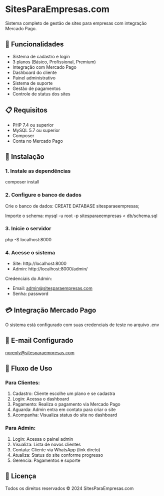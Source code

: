 # SitesParaEmpresas.com

Sistema completo de gestão de sites para empresas com integração Mercado Pago.

## 🚀 Funcionalidades

- Sistema de cadastro e login
- 3 planos (Básico, Profissional, Premium)
- Integração com Mercado Pago
- Dashboard do cliente
- Painel administrativo
- Sistema de suporte
- Gestão de pagamentos
- Controle de status dos sites

## 📋 Requisitos

- PHP 7.4 ou superior
- MySQL 5.7 ou superior
- Composer
- Conta no Mercado Pago

## 🔧 Instalação

### 1. Instale as dependências
composer install

### 2. Configure o banco de dados

Crie o banco de dados:
CREATE DATABASE sitesparaeempresas;

Importe o schema:
mysql -u root -p sitesparaeempresas < db/schema.sql

### 3. Inicie o servidor
php -S localhost:8000

### 4. Acesse o sistema

- Site: http://localhost:8000
- Admin: http://localhost:8000/admin/

Credenciais do Admin:
- Email: admin@sitesparaempresas.com
- Senha: password

## 💳 Integração Mercado Pago

O sistema está configurado com suas credenciais de teste no arquivo .env

## 📧 E-mail Configurado

noreply@sitesparaempresas.com

## 🎯 Fluxo de Uso

### Para Clientes:
1. Cadastro: Cliente escolhe um plano e se cadastra
2. Login: Acessa o dashboard
3. Pagamento: Realiza o pagamento via Mercado Pago
4. Aguarda: Admin entra em contato para criar o site
5. Acompanha: Visualiza status do site no dashboard

### Para Admin:
1. Login: Acessa o painel admin
2. Visualiza: Lista de novos clientes
3. Contata: Cliente via WhatsApp (link direto)
4. Atualiza: Status do site conforme progresso
5. Gerencia: Pagamentos e suporte

## 📄 Licença

Todos os direitos reservados © 2024 SitesParaEmpresas.com
